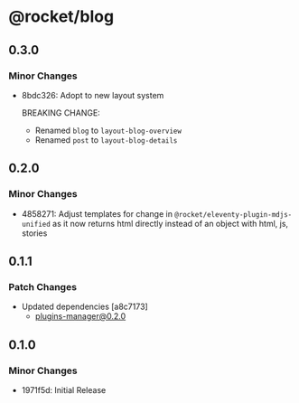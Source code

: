 # @rocket/blog

## 0.3.0

### Minor Changes

- 8bdc326: Adopt to new layout system

  BREAKING CHANGE:

  - Renamed `blog` to `layout-blog-overview`
  - Renamed `post` to `layout-blog-details`

## 0.2.0

### Minor Changes

- 4858271: Adjust templates for change in `@rocket/eleventy-plugin-mdjs-unified` as it now returns html directly instead of an object with html, js, stories

## 0.1.1

### Patch Changes

- Updated dependencies [a8c7173]
  - plugins-manager@0.2.0

## 0.1.0

### Minor Changes

- 1971f5d: Initial Release
